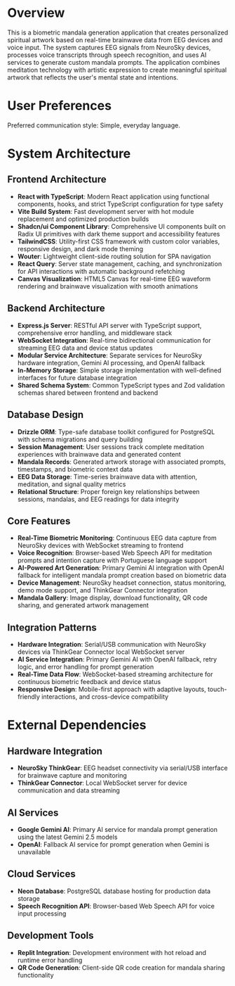 # Overview

This is a biometric mandala generation application that creates personalized spiritual artwork based on real-time brainwave data from EEG devices and voice input. The system captures EEG signals from NeuroSky devices, processes voice transcripts through speech recognition, and uses AI services to generate custom mandala prompts. The application combines meditation technology with artistic expression to create meaningful spiritual artwork that reflects the user's mental state and intentions.

# User Preferences

Preferred communication style: Simple, everyday language.

# System Architecture

## Frontend Architecture
- **React with TypeScript**: Modern React application using functional components, hooks, and strict TypeScript configuration for type safety
- **Vite Build System**: Fast development server with hot module replacement and optimized production builds
- **Shadcn/ui Component Library**: Comprehensive UI components built on Radix UI primitives with dark theme support and accessibility features
- **TailwindCSS**: Utility-first CSS framework with custom color variables, responsive design, and dark mode theming
- **Wouter**: Lightweight client-side routing solution for SPA navigation
- **React Query**: Server state management, caching, and synchronization for API interactions with automatic background refetching
- **Canvas Visualization**: HTML5 Canvas for real-time EEG waveform rendering and brainwave visualization with smooth animations

## Backend Architecture
- **Express.js Server**: RESTful API server with TypeScript support, comprehensive error handling, and middleware stack
- **WebSocket Integration**: Real-time bidirectional communication for streaming EEG data and device status updates
- **Modular Service Architecture**: Separate services for NeuroSky hardware integration, Gemini AI processing, and OpenAI fallback
- **In-Memory Storage**: Simple storage implementation with well-defined interfaces for future database integration
- **Shared Schema System**: Common TypeScript types and Zod validation schemas shared between frontend and backend

## Database Design
- **Drizzle ORM**: Type-safe database toolkit configured for PostgreSQL with schema migrations and query building
- **Session Management**: User sessions track complete meditation experiences with brainwave data and generated content
- **Mandala Records**: Generated artwork storage with associated prompts, timestamps, and biometric context data
- **EEG Data Storage**: Time-series brainwave data with attention, meditation, and signal quality metrics
- **Relational Structure**: Proper foreign key relationships between sessions, mandalas, and EEG readings for data integrity

## Core Features
- **Real-Time Biometric Monitoring**: Continuous EEG data capture from NeuroSky devices with WebSocket streaming to frontend
- **Voice Recognition**: Browser-based Web Speech API for meditation prompts and intention capture with Portuguese language support
- **AI-Powered Art Generation**: Primary Gemini AI integration with OpenAI fallback for intelligent mandala prompt creation based on biometric data
- **Device Management**: NeuroSky headset connection, status monitoring, demo mode support, and ThinkGear Connector integration
- **Mandala Gallery**: Image display, download functionality, QR code sharing, and generated artwork management

## Integration Patterns
- **Hardware Integration**: Serial/USB communication with NeuroSky devices via ThinkGear Connector local WebSocket server
- **AI Service Integration**: Primary Gemini AI with OpenAI fallback, retry logic, and error handling for prompt generation
- **Real-Time Data Flow**: WebSocket-based streaming architecture for continuous biometric feedback and device status
- **Responsive Design**: Mobile-first approach with adaptive layouts, touch-friendly interactions, and cross-device compatibility

# External Dependencies

## Hardware Integration
- **NeuroSky ThinkGear**: EEG headset connectivity via serial/USB interface for brainwave capture and monitoring
- **ThinkGear Connector**: Local WebSocket server for device communication and data streaming

## AI Services
- **Google Gemini AI**: Primary AI service for mandala prompt generation using the latest Gemini 2.5 models
- **OpenAI**: Fallback AI service for prompt generation when Gemini is unavailable

## Cloud Services
- **Neon Database**: PostgreSQL database hosting for production data storage
- **Speech Recognition API**: Browser-based Web Speech API for voice input processing

## Development Tools
- **Replit Integration**: Development environment with hot reload and runtime error handling
- **QR Code Generation**: Client-side QR code creation for mandala sharing functionality